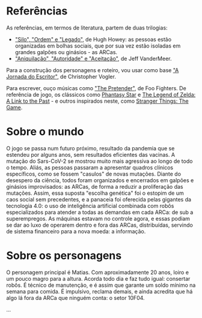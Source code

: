 # Referências

As referências, em termos de literatura, partem de duas trilogias:

- ["Silo", "Ordem" e "Legado"](https://www.intrinseca.com.br/legado/), de Hugh Howey: as pessoas estão organizadas em bolhas sociais, que por sua vez estão isoladas em grandes galpões ou ginásios - as ARCas.
- ["Aniquilação", "Autoridade" e "Aceitação"](https://www.intrinseca.com.br/autor/211/), de Jeff VanderMeer.

Para a construção dos personagens e roteiro, vou usar como base ["A Jornada do Escritor"](https://www.editoraaleph.com.br/a-jornada-do-escritor/p), de Christopher Vogler.

Para escrever, ouço músicas como ["The Pretender"](https://open.spotify.com/track/7x8dCjCr0x6x2lXKujYD34), de Foo Fighters.
De referência de jogo, os clássicos como [Phantasy Star](https://pt.wikipedia.org/wiki/Phantasy_Star_(jogo_eletr%C3%B4nico)) e 
[The Legend of Zelda: A Link to the Past](https://zelda.gamepedia.com/The_Legend_of_Zelda:_A_Link_to_the_Past) - e outros inspirados neste, como [Stranger Things: The Game](https://play.google.com/store/apps/details?id=com.bonusxp.legend).

# Sobre o mundo

O jogo se passa num futuro próximo, resultado da pandemia que se estendeu por alguns anos, sem resultados eficientes das vacinas. A mutação do Sars-CoV-2 se mostrou muito mais agressiva ao longo de todo o tempo. Aliás, as pessoas passaram a apresentar quadros clínicos específicos, como se fossem "casulos" de novas mutações. Diante do desespero da ciência, todos foram organizados e encerrados em galpões e ginásios improvisados: as ARCas, de forma a reduzir a proliferação das mutações. Assim, essa suposta "escolha genética" foi o estopim de um caos social sem precedentes, e a panaceia foi oferecida pelas gigantes da tecnologia 4.0: o uso de inteligência artificial combinada com robôs especializados para atender a todas as demandas em cada ARCa: de sub a superempregos. As máquinas estavam no controle agora, e essas podiam se dar ao luxo de operarem dentro e fora das ARCas, distribuídas, servindo de sistema financeiro para a nova moeda: a informação.

# Sobre os personagens

O personagem principal é Matias. Com aproximadamente 20 anos, loiro e um pouco magro para a altura. Acorda todo dia e faz tudo igual: consertar robôs. É técnico de manutenção, e é assim que garante um soldo mínimo na semana para comida. É impulsivo, reclama demais, e ainda acredita que há algo lá fora da ARCa que ninguém conta: o setor 10F04.

...
